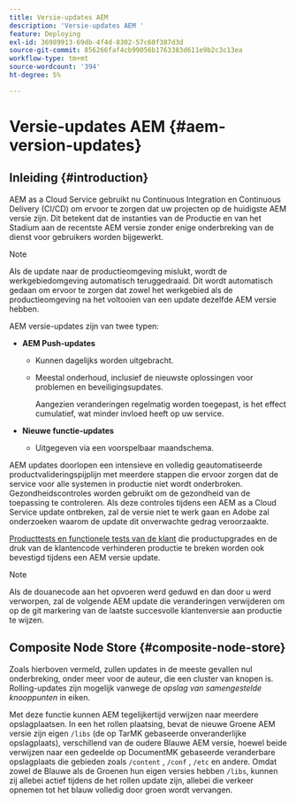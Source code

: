 ```yaml
---
title: Versie-updates AEM
description: 'Versie-updates AEM '
feature: Deploying
exl-id: 36989913-69db-4f4d-8302-57c60f387d3d
source-git-commit: 856266faf4cb99056b1763383d611e9b2c3c13ea
workflow-type: tm+mt
source-wordcount: '394'
ht-degree: 5%

---
```


# Versie-updates AEM {#aem-version-updates}

## Inleiding {#introduction}

AEM as a Cloud Service gebruikt nu Continuous Integration en Continuous Delivery (CI/CD) om ervoor te zorgen dat uw projecten op de huidigste AEM versie zijn. Dit betekent dat de instanties van de Productie en van het Stadium aan de recentste AEM versie zonder enige onderbreking van de dienst voor gebruikers worden bijgewerkt.

>[!NOTE]
>Als de update naar de productieomgeving mislukt, wordt de werkgebiedomgeving automatisch teruggedraaid. Dit wordt automatisch gedaan om ervoor te zorgen dat zowel het werkgebied als de productieomgeving na het voltooien van een update dezelfde AEM versie hebben.

AEM versie-updates zijn van twee typen:

* **AEM Push-updates**

   * Kunnen dagelijks worden uitgebracht.

   * Meestal onderhoud, inclusief de nieuwste oplossingen voor problemen en beveiligingsupdates.

      Aangezien veranderingen regelmatig worden toegepast, is het effect cumulatief, wat minder invloed heeft op uw service.

* **Nieuwe functie-updates**

   * Uitgegeven via een voorspelbaar maandschema.

AEM updates doorlopen een intensieve en volledig geautomatiseerde productvalideringspijplijn met meerdere stappen die ervoor zorgen dat de service voor alle systemen in productie niet wordt onderbroken. Gezondheidscontroles worden gebruikt om de gezondheid van de toepassing te controleren. Als deze controles tijdens een AEM as a Cloud Service update ontbreken, zal de versie niet te werk gaan en Adobe zal onderzoeken waarom de update dit onverwachte gedrag veroorzaakte.

[Producttests en functionele tests van de klant](https://experienceleague.adobe.com/docs/experience-manager-cloud-service/implementing/developing/understand-test-results.html#functional-testing) die productupgrades en de druk van de klantencode verhinderen productie te breken worden ook bevestigd tijdens een AEM versie update.

>[!NOTE]
>
>Als de douanecode aan het opvoeren werd geduwd en dan door u werd verworpen, zal de volgende AEM update die veranderingen verwijderen om op de git markering van de laatste succesvolle klantenversie aan productie te wijzen.

## Composite Node Store {#composite-node-store}

Zoals hierboven vermeld, zullen updates in de meeste gevallen nul onderbreking, onder meer voor de auteur, die een cluster van knopen is. Rolling-updates zijn mogelijk vanwege de *opslag van samengestelde knooppunten* in eiken.

Met deze functie kunnen AEM tegelijkertijd verwijzen naar meerdere opslagplaatsen. In een het rollen plaatsing, bevat de nieuwe Groene AEM versie zijn eigen `/libs` (de op TarMK gebaseerde onveranderlijke opslagplaats), verschillend van de oudere Blauwe AEM versie, hoewel beide verwijzen naar een gedeelde op DocumentMK gebaseerde veranderbare opslagplaats die gebieden zoals `/content` , `/conf` , `/etc` en andere. Omdat zowel de Blauwe als de Groenen hun eigen versies hebben `/libs`, kunnen zij allebei actief tijdens de het rollen update zijn, allebei die verkeer opnemen tot het blauw volledig door groen wordt vervangen.
